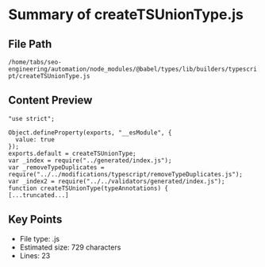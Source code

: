 # Summary of createTSUnionType.js
  
## File Path
`/home/tabs/seo-engineering/automation/node_modules/@babel/types/lib/builders/typescript/createTSUnionType.js`

## Content Preview
```
"use strict";

Object.defineProperty(exports, "__esModule", {
  value: true
});
exports.default = createTSUnionType;
var _index = require("../generated/index.js");
var _removeTypeDuplicates = require("../../modifications/typescript/removeTypeDuplicates.js");
var _index2 = require("../../validators/generated/index.js");
function createTSUnionType(typeAnnotations) {
[...truncated...]
```

## Key Points
- File type: .js
- Estimated size: 729 characters
- Lines: 23
